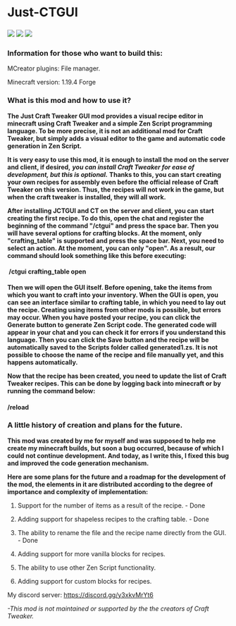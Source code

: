# Just-CTGUI
### [**![](https://cdn.jsdelivr.net/npm/@intergrav/devins-badges@3.2.0/assets/cozy/requires/fabric-api_vector.svg)**](https://www.curseforge.com/minecraft/mc-mods/fabric-api) [**![](https://cdn.jsdelivr.net/npm/@intergrav/devins-badges@3.2.0/assets/cozy/available/modrinth_vector.svg)**](https://modrinth.com/mod/just-ctgui) [**![](https://cdn.jsdelivr.net/npm/@intergrav/devins-badges@3.2.0/assets/cozy/available/curseforge_vector.svg)**](https://www.curseforge.com/minecraft/mc-mods/just-ctgui)

### **Information for those who want to build this:**

MCreator plugins: File manager.

Minecraft version: 1.19.4 Forge

### **What is this mod and how to use it?**

**The Just Craft Tweaker GUI mod provides a visual recipe editor in minecraft using Craft Tweaker and a simple Zen Script programming language. To be more precise, it is not an additional mod for Craft Tweaker, but simply adds a visual editor to the game and automatic code generation in Zen Script.**

**It is very easy to use this mod, it is enough to install the mod on the server and client, if desired,** _**you can install Craft Tweaker for ease of development, but this is optional.**_ **Thanks to this, you can start creating your own recipes for assembly even before the official release of Craft Tweaker on this version. Thus, the recipes will not work in the game, but when the craft tweaker is installed, they will all work.**

**After installing JCTGUI and CT on the server and client, you can start creating the first recipe. To do this, open the chat and register the beginning of the command "/ctgui" and press the space bar. Then you will have several options for crafting blocks. At the moment, only "crafting\_table" is supported and press the space bar. Next, you need to select an action. At the moment, you can only "open". As a result, our command should look something like this before executing:**

####  **/ctgui crafting\_table open**

**Then we will open the GUI itself. Before opening, take the items from which you want to craft into your inventory. When the GUI is open, you can see an interface similar to crafting table, in which you need to lay out the recipe. Creating using items from other mods is possible, but errors may occur. When you have posted your recipe, you can click the Generate button to generate Zen Script code. The generated code will appear in your chat and you can check it for errors if you understand this language. Then you can click the Save button and the recipe will be automatically saved to the Scripts folder called generated1.zs. It is not possible to choose the name of the recipe and file manually yet, and this happens automatically.**

**Now that the recipe has been created, you need to update the list of Craft Tweaker recipes. This can be done by logging back into minecraft or by running the command below:**

#### **/reload**

### **A little history of creation and plans for the future.**

**This mod was created by me for myself and was supposed to help me create my minecraft builds, but soon a bug occurred, because of which I could not continue development. And today, as I write this, I fixed this bug and improved the code generation mechanism.**

**Here are some plans for the future and a roadmap for the development of the mod, the elements in it are distributed according to the degree of importance and complexity of implementation:**

1. Support for the number of items as a result of the recipe. - Done

2. Adding support for shapeless recipes to the crafting table. - Done

3. The ability to rename the file and the recipe name directly from the GUI. - Done

4. Adding support for more vanilla blocks for recipes. 

5. The ability to use other Zen Script functionality.

6. Adding support for custom blocks for recipes.
 

My discord server: https://discord.gg/y3xkvMrYt6

*-This mod is not maintained or supported by the the creators of  Craft Tweaker.*
